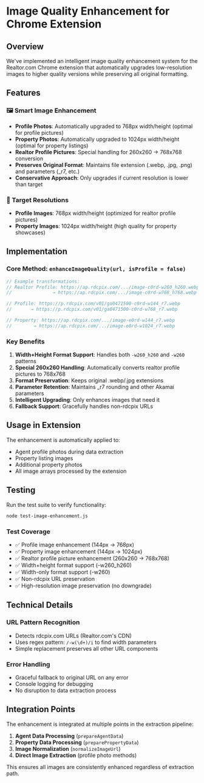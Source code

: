 # Image Quality Enhancement for Chrome Extension

## Overview

We've implemented an intelligent image quality enhancement system for the Realtor.com Chrome extension that automatically upgrades low-resolution images to higher quality versions while preserving all original formatting.

## Features

### 🖼️ Smart Image Enhancement
- **Profile Photos**: Automatically upgraded to 768px width/height (optimal for profile pictures)
- **Property Photos**: Automatically upgraded to 1024px width/height (optimal for property listings)
- **Realtor Profile Pictures**: Special handling for 260x260 → 768x768 conversion
- **Preserves Original Format**: Maintains file extension (.webp, .jpg, .png) and parameters (_r7, etc.)
- **Conservative Approach**: Only upgrades if current resolution is lower than target

### 🎯 Target Resolutions
- **Profile Images**: 768px width/height (optimized for realtor profile pictures)
- **Property Images**: 1024px width/height (high quality for property showcases)

## Implementation

### Core Method: `enhanceImageQuality(url, isProfile = false)`

```javascript
// Example transformations:
// Realtor Profile: https://ap.rdcpix.com/.../image-c0rd-w260_h260.webp
//               → https://ap.rdcpix.com/.../image-c0rd-w768_h768.webp

// Profile: https://p.rdcpix.com/v01/ga0471500-c0rd-w144_r7.webp
//       → https://p.rdcpix.com/v01/ga0471500-c0rd-w768_r7.webp

// Property: https://ap.rdcpix.com/.../image-e0rd-w144_r7.webp  
//        → https://ap.rdcpix.com/.../image-e0rd-w1024_r7.webp
```

### Key Benefits
1. **Width+Height Format Support**: Handles both `-w260_h260` and `-w260` patterns
2. **Special 260x260 Handling**: Automatically converts realtor profile pictures to 768x768
3. **Format Preservation**: Keeps original .webp/.jpg extensions
4. **Parameter Retention**: Maintains _r7 rounding and other Akamai parameters
5. **Intelligent Upgrading**: Only enhances images that need it
6. **Fallback Support**: Gracefully handles non-rdcpix URLs

## Usage in Extension

The enhancement is automatically applied to:
- Agent profile photos during data extraction
- Property listing images
- Additional property photos
- All image arrays processed by the extension

## Testing

Run the test suite to verify functionality:
```bash
node test-image-enhancement.js
```

### Test Coverage
- ✅ Profile image enhancement (144px → 768px)
- ✅ Property image enhancement (144px → 1024px)  
- ✅ Realtor profile picture enhancement (260x260 → 768x768)
- ✅ Width+height format support (-w260_h260)
- ✅ Width-only format support (-w260)
- ✅ Non-rdcpix URL preservation
- ✅ High-resolution image preservation (no downgrade)

## Technical Details

### URL Pattern Recognition
- Detects rdcpix.com URLs (Realtor.com's CDN)
- Uses regex pattern: `/-w(\d+)/i` to find width parameters
- Simple replacement preserves all other URL components

### Error Handling
- Graceful fallback to original URL on any error
- Console logging for debugging
- No disruption to data extraction process

## Integration Points

The enhancement is integrated at multiple points in the extraction pipeline:

1. **Agent Data Processing** (`prepareAgentData`)
2. **Property Data Processing** (`preparePropertyData`) 
3. **Image Normalization** (`normalizeImageUrl`)
4. **Direct Image Extraction** (profile photo methods)

This ensures all images are consistently enhanced regardless of extraction path.
